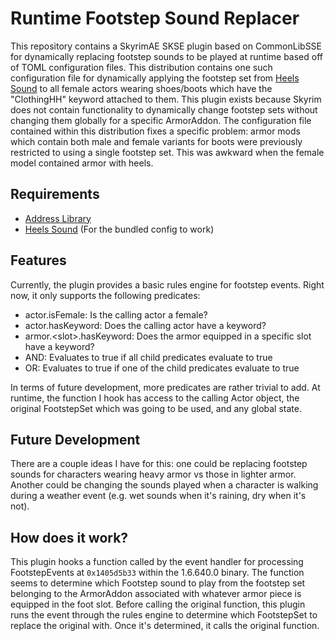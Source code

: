 # Runtime Footstep Sound Replacer
This repository contains a SkyrimAE SKSE plugin based on CommonLibSSE for dynamically replacing footstep sounds to be played at runtime based off of TOML configuration files. This distribution contains one such configuration file for dynamically applying the footstep set from [Heels Sound](https://www.nexusmods.com/skyrimspecialedition/mods/62502) to all female actors wearing shoes/boots which have the "ClothingHH" keyword attached to them. This plugin exists because Skyrim does not contain functionality to dynamically change footstep sets without changing them globally for a specific ArmorAddon. The configuration file contained within this distribution fixes a specific problem: armor mods which contain both male and female variants for boots were previously restricted to using a single footstep set. This was awkward when the female model contained armor with heels.

## Requirements
* [Address Library](https://www.nexusmods.com/skyrimspecialedition/mods/32444)
* [Heels Sound](https://www.nexusmods.com/skyrimspecialedition/mods/62502) (For the bundled config to work)

## Features
Currently, the plugin provides a basic rules engine for footstep events. Right now, it only supports the following predicates:
* actor.isFemale: Is the calling actor a female?
* actor.hasKeyword: Does the calling actor have a keyword?
* armor.\<slot>.hasKeyword: Does the armor equipped in a specific slot have a keyword?
* AND: Evaluates to true if all child predicates evaluate to true
* OR: Evaluates to true if one of the child predicates evaluate to true

In terms of future development, more predicates are rather trivial to add. At runtime, the function I hook has access to the calling Actor object, the original FootstepSet which was going to be used, and any global state.

## Future Development
There are a couple ideas I have for this: one could be replacing footstep sounds for characters wearing heavy armor vs those in lighter armor. Another could be changing the sounds played when a character is walking during a weather event (e.g. wet sounds when it's raining, dry when it's not).

## How does it work?
This plugin hooks a function called by the event handler for processing FootstepEvents at `0x1405d5b33` within the 1.6.640.0 binary. The function seems to determine which Footstep sound to play from the footstep set belonging to the ArmorAddon associated with whatever armor piece is equipped in the foot slot. Before calling the original function, this plugin runs the event through the rules engine to determine which FootstepSet to replace the original with. Once it's determined, it calls the original function.